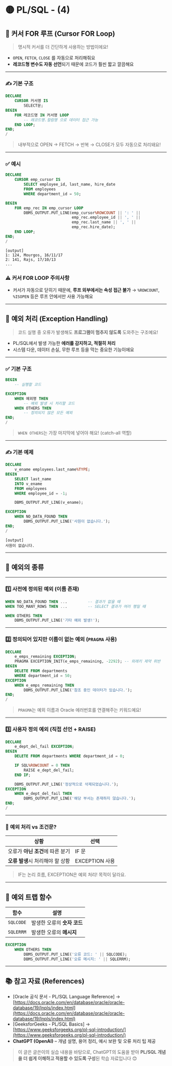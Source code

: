 # 🟡 PL/SQL - (4)

## 🔁 커서 FOR 루프 (Cursor FOR Loop)

> 명시적 커서를 더 간단하게 사용하는 방법이에요!

* `OPEN`, `FETCH`, `CLOSE` 를 자동으로 처리해줘요
* **레코드형 변수도 자동 선언**되기 때문에 코드가 훨씬 짧고 깔끔해요

---

### ✍️ 기본 구조

```sql
DECLARE
    CURSOR 커서명 IS
        SELECT문;
BEGIN
    FOR 레코드명 IN 커서명 LOOP
        -- 레코드명.컬럼명 으로 데이터 접근 가능
    END LOOP;
END;
/
```

> 내부적으로 OPEN → FETCH → 반복 → CLOSE가 모두 자동으로 처리돼요!

---

### ✅ 예시

```sql
DECLARE
    CURSOR emp_cursor IS
        SELECT employee_id, last_name, hire_date
        FROM employees
        WHERE department_id = 50;

BEGIN
    FOR emp_rec IN emp_cursor LOOP
        DBMS_OUTPUT.PUT_LINE(emp_cursor%ROWCOUNT || ': ' ||
                             emp_rec.employee_id || ', ' ||
                             emp_rec.last_name || ', ' ||
                             emp_rec.hire_date);
    END LOOP;
END;
/
```

```
[output]
1: 124, Mourgos, 16/11/17
2: 141, Rajs, 17/10/13
...
```

### ⚠️ 커서 FOR LOOP 주의사항

* 커서가 자동으로 닫히기 때문에, **루프 외부에서는 속성 접근 불가**
  → `%ROWCOUNT`, `%ISOPEN` 등은 루프 안에서만 사용 가능해요

---

## 🧯 예외 처리 (Exception Handling)

> 코드 실행 중 오류가 발생해도 **프로그램이 멈추지 않도록** 도와주는 구조예요!

* PL/SQL에서 발생 가능한 **에러를 감지하고, 적절히 처리**
* 시스템 다운, 데이터 손실, 무한 루프 등을 막는 중요한 기능이에요

---

### ✅ 기본 구조

```sql
BEGIN
    -- 실행할 코드

EXCEPTION
    WHEN 예외명 THEN
        -- 예외 발생 시 처리할 코드
    WHEN OTHERS THEN
        -- 정의되지 않은 모든 예외
END;
/
```

> `WHEN OTHERS`는 가장 마지막에 넣어야 해요! (catch-all 역할)

---

### ✍️ 기본 예제

```sql
DECLARE 
    v_ename employees.last_name%TYPE;
BEGIN
    SELECT last_name
    INTO v_ename
    FROM employees
    WHERE employee_id = -1;

    DBMS_OUTPUT.PUT_LINE(v_ename);

EXCEPTION
    WHEN NO_DATA_FOUND THEN
        DBMS_OUTPUT.PUT_LINE('사원이 없습니다.');
END;
/
```

```
[output]
사원이 없습니다.
```

---

## 🚨 예외의 종류

---

### 1️⃣ 사전에 정의된 예외 (이름 존재)

```sql
WHEN NO_DATA_FOUND THEN ...         -- 결과가 없을 때
WHEN TOO_MANY_ROWS THEN ...         -- SELECT 결과가 여러 행일 때
```

```sql
WHEN OTHERS THEN
    DBMS_OUTPUT.PUT_LINE('기타 예외 발생!');
```

---

### 2️⃣ 정의되어 있지만 이름이 없는 예외 (`PRAGMA` 사용)

```sql
DECLARE
    e_emps_remaining EXCEPTION;
    PRAGMA EXCEPTION_INIT(e_emps_remaining, -2292); -- 외래키 제약 위반
BEGIN
    DELETE FROM departments
    WHERE department_id = 50;
EXCEPTION
    WHEN e_emps_remaining THEN
        DBMS_OUTPUT.PUT_LINE('참조 중인 데이터가 있습니다.');
END;
/
```

> `PRAGMA`는 예외 이름과 Oracle 에러번호를 연결해주는 키워드예요!

---

### 3️⃣ 사용자 정의 예외 (직접 선언 + RAISE)

```sql
DECLARE
    e_dept_del_fail EXCEPTION;
BEGIN
    DELETE FROM departments WHERE department_id = 0;

    IF SQL%ROWCOUNT = 0 THEN
        RAISE e_dept_del_fail;
    END IF;

    DBMS_OUTPUT.PUT_LINE('정상적으로 삭제되었습니다.');
EXCEPTION
    WHEN e_dept_del_fail THEN
        DBMS_OUTPUT.PUT_LINE('해당 부서는 존재하지 않습니다.');
END;
/
```

---

### 📌 예외 처리 vs 조건문?

| 상황                   | 선택           |
| -------------------- | ------------ |
| 오류가 **아닌 조건**에 따른 분기 | IF 문         |
| **오류 발생**시 처리해야 할 상황 | EXCEPTION 사용 |

> IF는 논리 흐름, EXCEPTION은 예외 처리! 목적이 달라요.

---

## 🧪 예외 트랩 함수

| 함수        | 설명                |
| --------- | ----------------- |
| `SQLCODE` | 발생한 오류의 **숫자 코드** |
| `SQLERRM` | 발생한 오류의 **메시지**   |

```sql
EXCEPTION
    WHEN OTHERS THEN
        DBMS_OUTPUT.PUT_LINE('오류 코드: ' || SQLCODE);
        DBMS_OUTPUT.PUT_LINE('오류 메시지: ' || SQLERRM);
```

---

## 📚 참고 자료 (References)

* \[Oracle 공식 문서 - PL/SQL Language Reference]
  → [https://docs.oracle.com/en/database/oracle/oracle-database/19/lnpls/index.html](https://docs.oracle.com/en/database/oracle/oracle-database/19/lnpls/index.html)
* \[GeeksforGeeks - PL/SQL Basics]
  → [https://www.geeksforgeeks.org/pl-sql-introduction/](https://www.geeksforgeeks.org/pl-sql-introduction/)
* **ChatGPT (OpenAI)** – 개념 설명, 용어 정리, 예시 보완 및 오류 처리 팁 제공

> 이 글은 글쓴이의 실습 내용을 바탕으로, ChatGPT의 도움을 받아
> **PL/SQL 개념을 더 쉽게 이해하고 적용할 수 있도록 구성**된 학습 자료입니다 😊
